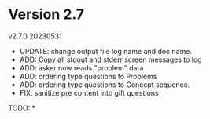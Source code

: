 
# Version 2.7

v2.7.0 20230531
* UPDATE: change output file log name and doc name.
* ADD: Copy all stdout and stderr screen messages to log
* ADD: asker now reads "problem" data
* ADD: ordering type questions to Problems
* ADD: ordering type questions to Concept sequence.
* FIX: sanitize pre content into gift questions

TODO:
* 
